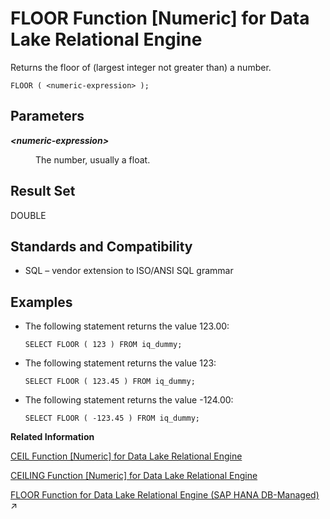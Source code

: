 <!-- loioa552c1cc84f21015bfc3d6309d6785d6 -->

# FLOOR Function \[Numeric\] for Data Lake Relational Engine

Returns the floor of \(largest integer not greater than\) a number.



```
FLOOR ( <numeric-expression> );
```



<a name="loioa552c1cc84f21015bfc3d6309d6785d6__FLOOR_parm1"/>

## Parameters


<dl>
<dt><b>

*<numeric-expression\>*

</b></dt>
<dd>

The number, usually a float.



</dd>
</dl>



<a name="loioa552c1cc84f21015bfc3d6309d6785d6__FLOOR_returns1"/>

## Result Set

DOUBLE



<a name="loioa552c1cc84f21015bfc3d6309d6785d6__FLOOR_standards1"/>

## Standards and Compatibility

-   SQL – vendor extension to ISO/ANSI SQL grammar



<a name="loioa552c1cc84f21015bfc3d6309d6785d6__FLOOR_examples1"/>

## Examples

-   The following statement returns the value 123.00:

    ```
    SELECT FLOOR ( 123 ) FROM iq_dummy;
    ```

-   The following statement returns the value 123:

    ```
    SELECT FLOOR ( 123.45 ) FROM iq_dummy;
    ```

-   The following statement returns the value -124.00:

    ```
    SELECT FLOOR ( -123.45 ) FROM iq_dummy;
    ```


**Related Information**  


[CEIL Function \[Numeric\] for Data Lake Relational Engine](ceil-function-numeric-for-data-lake-relational-engine-a53a419.md "Returns the smallest integer greater than or equal to the specified expression.")

[CEILING Function \[Numeric\] for Data Lake Relational Engine](ceiling-function-numeric-for-data-lake-relational-engine-a53acd1.md "Returns the ceiling (smallest integer not less than) of a number.")

[FLOOR Function for Data Lake Relational Engine (SAP HANA DB-Managed)](https://help.sap.com/viewer/a898e08b84f21015969fa437e89860c8/2024_1_QRC/en-US/0beceabbce184f14a1a3fd1482727a2d.html "Returns the floor of (largest integer not greater than) a number.") :arrow_upper_right:

